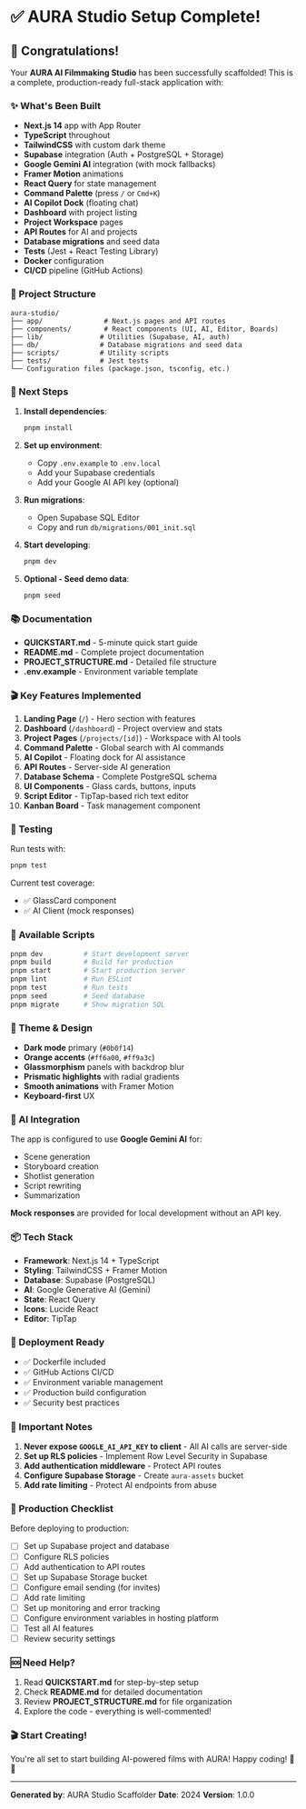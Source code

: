 # ✅ AURA Studio Setup Complete!

## 🎉 Congratulations!

Your **AURA AI Filmmaking Studio** has been successfully scaffolded! This is a complete, production-ready full-stack application with:

### ✨ What's Been Built

- **Next.js 14** app with App Router
- **TypeScript** throughout
- **TailwindCSS** with custom dark theme
- **Supabase** integration (Auth + PostgreSQL + Storage)
- **Google Gemini AI** integration (with mock fallbacks)
- **Framer Motion** animations
- **React Query** for state management
- **Command Palette** (press `/` or `Cmd+K`)
- **AI Copilot Dock** (floating chat)
- **Dashboard** with project listing
- **Project Workspace** pages
- **API Routes** for AI and projects
- **Database migrations** and seed data
- **Tests** (Jest + React Testing Library)
- **Docker** configuration
- **CI/CD** pipeline (GitHub Actions)

### 📁 Project Structure

```
aura-studio/
├── app/               # Next.js pages and API routes
├── components/        # React components (UI, AI, Editor, Boards)
├── lib/              # Utilities (Supabase, AI, auth)
├── db/               # Database migrations and seed data
├── scripts/          # Utility scripts
├── tests/            # Jest tests
└── Configuration files (package.json, tsconfig, etc.)
```

### 🚀 Next Steps

1. **Install dependencies**:
   ```bash
   pnpm install
   ```

2. **Set up environment**:
   - Copy `.env.example` to `.env.local`
   - Add your Supabase credentials
   - Add your Google AI API key (optional)

3. **Run migrations**:
   - Open Supabase SQL Editor
   - Copy and run `db/migrations/001_init.sql`

4. **Start developing**:
   ```bash
   pnpm dev
   ```

5. **Optional - Seed demo data**:
   ```bash
   pnpm seed
   ```

### 📚 Documentation

- **QUICKSTART.md** - 5-minute quick start guide
- **README.md** - Complete project documentation
- **PROJECT_STRUCTURE.md** - Detailed file structure
- **.env.example** - Environment variable template

### 🎬 Key Features Implemented

1. **Landing Page** (`/`) - Hero section with features
2. **Dashboard** (`/dashboard`) - Project overview and stats
3. **Project Pages** (`/projects/[id]`) - Workspace with AI tools
4. **Command Palette** - Global search with AI commands
5. **AI Copilot** - Floating dock for AI assistance
6. **API Routes** - Server-side AI generation
7. **Database Schema** - Complete PostgreSQL schema
8. **UI Components** - Glass cards, buttons, inputs
9. **Script Editor** - TipTap-based rich text editor
10. **Kanban Board** - Task management component

### 🧪 Testing

Run tests with:
```bash
pnpm test
```

Current test coverage:
- ✅ GlassCard component
- ✅ AI Client (mock responses)

### 🔧 Available Scripts

```bash
pnpm dev          # Start development server
pnpm build        # Build for production
pnpm start        # Start production server
pnpm lint         # Run ESLint
pnpm test         # Run tests
pnpm seed         # Seed database
pnpm migrate      # Show migration SQL
```

### 🎨 Theme & Design

- **Dark mode** primary (`#0b0f14`)
- **Orange accents** (`#ff6a00`, `#ff9a3c`)
- **Glassmorphism** panels with backdrop blur
- **Prismatic highlights** with radial gradients
- **Smooth animations** with Framer Motion
- **Keyboard-first** UX

### 🤖 AI Integration

The app is configured to use **Google Gemini AI** for:
- Scene generation
- Storyboard creation
- Shotlist generation
- Script rewriting
- Summarization

**Mock responses** are provided for local development without an API key.

### 📦 Tech Stack

- **Framework**: Next.js 14 + TypeScript
- **Styling**: TailwindCSS + Framer Motion
- **Database**: Supabase (PostgreSQL)
- **AI**: Google Generative AI (Gemini)
- **State**: React Query
- **Icons**: Lucide React
- **Editor**: TipTap

### 🚢 Deployment Ready

- ✅ Dockerfile included
- ✅ GitHub Actions CI/CD
- ✅ Environment variable management
- ✅ Production build configuration
- ✅ Security best practices

### 📝 Important Notes

1. **Never expose `GOOGLE_AI_API_KEY` to client** - All AI calls are server-side
2. **Set up RLS policies** - Implement Row Level Security in Supabase
3. **Add authentication middleware** - Protect API routes
4. **Configure Supabase Storage** - Create `aura-assets` bucket
5. **Add rate limiting** - Protect AI endpoints from abuse

### 🎯 Production Checklist

Before deploying to production:

- [ ] Set up Supabase project and database
- [ ] Configure RLS policies
- [ ] Add authentication to API routes
- [ ] Set up Supabase Storage bucket
- [ ] Configure email sending (for invites)
- [ ] Add rate limiting
- [ ] Set up monitoring and error tracking
- [ ] Configure environment variables in hosting platform
- [ ] Test all AI features
- [ ] Review security settings

### 🆘 Need Help?

1. Read **QUICKSTART.md** for step-by-step setup
2. Check **README.md** for detailed documentation
3. Review **PROJECT_STRUCTURE.md** for file organization
4. Explore the code - everything is well-commented!

### 🎬 Start Creating!

You're all set to start building AI-powered films with AURA! Happy coding! 🚀✨

---

**Generated by**: AURA Studio Scaffolder
**Date**: 2024
**Version**: 1.0.0

